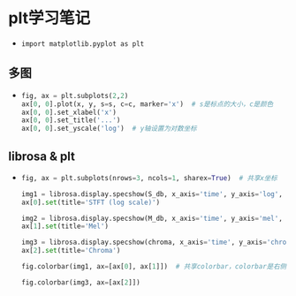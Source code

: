 # plt学习笔记

- `import matplotlib.pyplot as plt`

## 多图

- ```python
  fig, ax = plt.subplots(2,2)
  ax[0, 0].plot(x, y, s=s, c=c, marker='x')  # s是标点的大小，c是颜色
  ax[0, 0].set_xlabel('x')
  ax[0, 0].set_title('...')
  ax[0, 0].set_yscale('log')  # y轴设置为对数坐标
  ```

## librosa & plt

- ```python
  fig, ax = plt.subplots(nrows=3, ncols=1, sharex=True)  # 共享x坐标
  
  img1 = librosa.display.specshow(S_db, x_axis='time', y_axis='log', ax=ax[0])
  ax[0].set(title='STFT (log scale)')
  
  img2 = librosa.display.specshow(M_db, x_axis='time', y_axis='mel', ax=ax[1])
  ax[1].set(title='Mel')
  
  img3 = librosa.display.specshow(chroma, x_axis='time', y_axis='chroma', key='Eb:maj', ax=ax[2])
  ax[2].set(title='Chroma')
  
  fig.colorbar(img1, ax=[ax[0], ax[1]])  # 共享colorbar，colorbar是右侧反映强度和颜色的框
  
  fig.colorbar(img3, ax=[ax[2]])
  ```